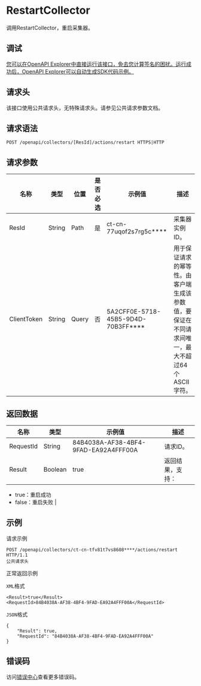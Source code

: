 # RestartCollector

调用RestartCollector，重启采集器。

## 调试

[您可以在OpenAPI Explorer中直接运行该接口，免去您计算签名的困扰。运行成功后，OpenAPI Explorer可以自动生成SDK代码示例。](https://api.aliyun.com/#product=elasticsearch&api=RestartCollector&type=ROA&version=2017-06-13)

## 请求头

该接口使用公共请求头，无特殊请求头。请参见公共请求参数文档。

## 请求语法

```
POST /openapi/collectors/[ResId]/actions/restart HTTPS|HTTP
```

## 请求参数

|名称|类型|位置|是否必选|示例值|描述|
|--|--|--|----|---|--|
|ResId|String|Path|是|ct-cn-77uqof2s7rg5c\*\*\*\*|采集器实例ID。 |
|ClientToken|String|Query|否|5A2CFF0E-5718-45B5-9D4D-70B3FF\*\*\*\*|用于保证请求的幂等性。由客户端生成该参数值，要保证在不同请求间唯一，最大不超过64个ASCII字符。 |

## 返回数据

|名称|类型|示例值|描述|
|--|--|---|--|
|RequestId|String|84B4038A-AF38-4BF4-9FAD-EA92A4FFF00A|请求ID。 |
|Result|Boolean|true|返回结果，支持：

 -   true：重启成功
-   false：重启失败 |

## 示例

请求示例

```
POST /openapi/collectors/ct-cn-tfv81t7vs8608****/actions/restart HTTP/1.1
公共请求头
```

正常返回示例

`XML`格式

```
<Result>true</Result>
<RequestId>84B4038A-AF38-4BF4-9FAD-EA92A4FFF00A</RequestId>
```

`JSON`格式

```
{
	"Result": true,
	"RequestId": "84B4038A-AF38-4BF4-9FAD-EA92A4FFF00A"
}
```

## 错误码

访问[错误中心](https://error-center.aliyun.com/status/product/elasticsearch)查看更多错误码。

